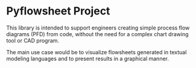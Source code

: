 # Pyflowsheet Project

This library is intended to support engineers creating simple process flow diagrams (PFD) from code, without the need for a complex chart drawing tool or CAD program.

The main use case would be to visualize flowsheets generated in textual modeling languages and to present results in a graphical manner.
